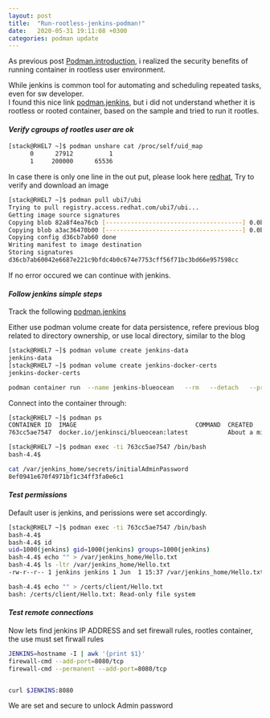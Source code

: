```yaml
---
layout: post
title:  "Run-rootless-jenkins-podman!"
date:   2020-05-31 19:11:08 +0300
categories: podman update
---
```


As previous post [Podman.introduction][1], i realized the security benefits of running container
in rootless user environment.

While jenkins is common tool for automating and scheduling repeated tasks, even for sw developer.  
I found this nice link [podman.jenkins][2], but i did not understand whether it is rootless
or rooted container, based on the sample and tried to run it rootles.

#### _**Verify cgroups of rootles user are ok**_

```bash
[stack@RHEL7 ~]$ podman unshare cat /proc/self/uid_map
      0      27912          1
      1     200000      65536
```

In case there is only one line in the out put, please look here [redhat][3],
Try to verify and download an image

```bash
[stack@RHEL7 ~]$ podman pull ubi7/ubi
Trying to pull registry.access.redhat.com/ubi7/ubi...
Getting image source signatures
Copying blob 82a8f4ea76cb [--------------------------------------] 0.0b / 0.0b
Copying blob a3ac36470b00 [--------------------------------------] 0.0b / 72.7MiB
Copying config d36cb7ab60 done  
Writing manifest to image destination
Storing signatures
d36cb7ab60042e6687e221c9bfdc4b0c674e7753cff56f71bc3bd66e957598cc
```
If no error occured we can continue with jenkins.

#### _**Follow jenkins simple steps**_

Track the following [podman.jenkins][2]

Either use podman volume create for data persistence, refere previous blog related to directory 
ownership, or use local directory, similar to the blog

```bash
[stack@RHEL7 ~]$ podman volume create jenkins-data
jenkins-data
[stack@RHEL7 ~]$ podman volume create jenkins-docker-certs
jenkins-docker-certs 

podman container run  --name jenkins-blueocean   --rm   --detach   --privileged   -p 8080:8080  -p 50000:50000 -v jenkins-data:/var/jenkins_home  -v jenkins-docker-certs:/certs/client:ro jenkinsci/blueocean
```

Connect into the container through:
```bash
[stack@RHEL7 ~]$ podman ps
CONTAINER ID  IMAGE                                 COMMAND  CREATED             STATUS                 PORTS                   NAMES
763cc5ae7547  docker.io/jenkinsci/blueocean:latest           About a minute ago  Up About a minute ago  0.0.0.0:8080->8080/tcp  jenkins-blueocean

[stack@RHEL7 ~]$ podman exec -ti 763cc5ae7547 /bin/bash
bash-4.4$ 

cat /var/jenkins_home/secrets/initialAdminPassword
8ef0941e670f4971bf1c34ff3fa0e6c1
```

#### _**Test permissions**_

Default user is jenkins, and perissions were set accordingly.

```bash
[stack@RHEL7 ~]$ podman exec -ti 763cc5ae7547 /bin/bash
bash-4.4$ 
bash-4.4$ id
uid=1000(jenkins) gid=1000(jenkins) groups=1000(jenkins)
bash-4.4$ echo "" > /var/jenkins_home/Hello.txt
bash-4.4$ ls -ltr /var/jenkins_home/Hello.txt
-rw-r--r-- 1 jenkins jenkins 1 Jun  1 15:37 /var/jenkins_home/Hello.txt

bash-4.4$ echo "" > /certs/client/Hello.txt
bash: /certs/client/Hello.txt: Read-only file system

```

#### _**Test remote connections**_


Now lets find jenkins IP ADDRESS and set firewall rules, rootles container, the use must set firwall rules

```bash
JENKINS=hostname -I | awk '{print $1}'
firewall-cmd --add-port=8080/tcp
firewall-cmd --permanent --add-port=8080/tcp

```

```bash

curl $JENKINS:8080
```

We are set and secure to unlock Admin password
 


[1]: https://yarboa.github.io/podman/update/2020/05/12/podman-introduction.html
[2]: https://8gwifi.org/docs/podman-jenkins.jsp
[3]: https://access.redhat.com/documentation/en-us/red_hat_enterprise_linux_atomic_host/7/html/managing_containers/finding_running_and_building_containers_with_podman_skopeo_and_buildah#running_containers_as_root_or_rootless
